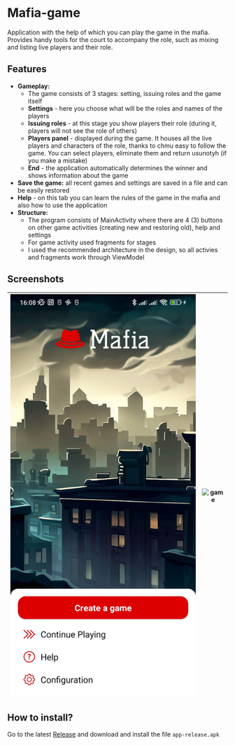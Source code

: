 # Mafia-game
Application with the help of which you can play the game in the mafia. Provides handy tools for the court to accompany the role, such as mixing and listing live players and their role.

## Features
- **Gameplay:**
  - The game consists of 3 stages: setting, issuing roles and the game itself
  - **Settings** - here you choose what will be the roles and names of the players
  - **Issuing roles** - at this stage you show players their role (during it, players will not see the role of others)
  - **Players panel** - displayed during the game. It houses all the live players and characters of the role, thanks to chmu easy to follow the game. You can select players, eliminate them and return usunotyh (if you make a mistake)
  - **End** - the application automatically determines the winner and shows information about the game
- **Save the game:** all recent games and settings are saved in a file and can be easily restored
- **Help** - on this tab you can learn the rules of the game in the mafia and also how to use the application
- **Structure:**
  - The program consists of MainActivity where there are 4 (3) buttons on other game activities (creating new and restoring old), help and settings
  - For game activity used fragments for stages
  - I used the recommended architecture in the design, so all activies and fragments work through ViewModel
## Screenshots
 | ![home](https://raw.githubusercontent.com/SviatKuzbyt/Mafia-game/main/screenshots/home.jpg) | ![game](https://github.com/SviatKuzbyt/Mafia-game/blob/main/screenshots/game.gif) |
 | - | - |
 
## How to install?
Go to the latest [Release](https://github.com/SviatKuzbyt/Mafia-game/releases/tag/1.0) and download and install the file `app-release.apk`
